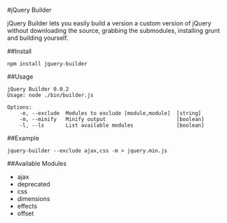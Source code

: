 #jQuery Builder

jQuery Builder lets you easily build a version a custom version of jQuery without downloading the source, grabbing the submodules, installing grunt and building yourself.

##Install

	npm install jquery-builder

##Usage

	jQuery Builder 0.0.2
	Usage: node ./bin/builder.js

	Options:
		-e, --exclude  Modules to exclude [module,module]  [string]
		-m, --minify   Minify output                       [boolean]
		-l, --ls       List available modules              [boolean]

##Example

	jquery-builder --exclude ajax,css -m > jquery.min.js

##Available Modules

- ajax
- deprecated
- css
- dimensions
- effects
- offset
